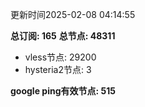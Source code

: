 更新时间2025-02-08 04:14:55

**总订阅: 165**
**总节点: 48311**
- vless节点: 29200
- hysteria2节点: 3

**google ping有效节点: 515**
